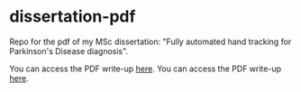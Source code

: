 # dissertation-pdf
Repo for the pdf of my MSc dissertation: "Fully automated hand tracking for Parkinson's Disease diagnosis".


You can access the PDF write-up [here](https://github.com/CallumJMac/2020-Presidential-Election-Tweet-Analysis/blob/main/A3_Data_Analysis_Project.pdf).
You can access the PDF write-up [here](https://github.com/CallumJMac/dissertation-pdf/blob/main/MACPHERSON%2C%20Callum%20-%20MSc%20Dissertation.pdf).
